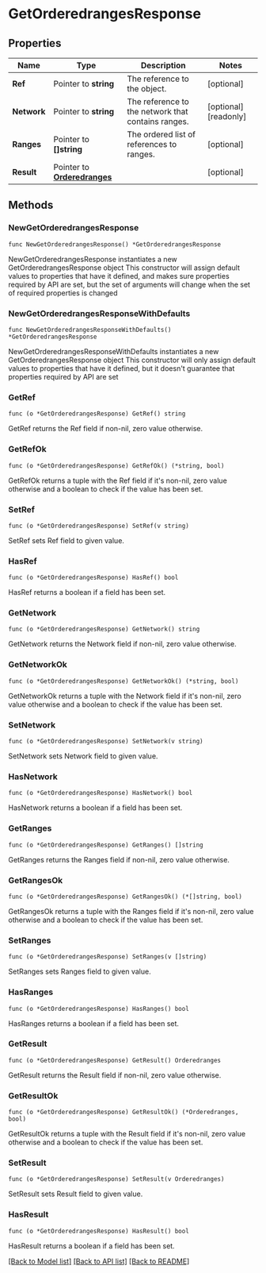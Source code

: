 # GetOrderedrangesResponse

## Properties

Name | Type | Description | Notes
------------ | ------------- | ------------- | -------------
**Ref** | Pointer to **string** | The reference to the object. | [optional] 
**Network** | Pointer to **string** | The reference to the network that contains ranges. | [optional] [readonly] 
**Ranges** | Pointer to **[]string** | The ordered list of references to ranges. | [optional] 
**Result** | Pointer to [**Orderedranges**](Orderedranges.md) |  | [optional] 

## Methods

### NewGetOrderedrangesResponse

`func NewGetOrderedrangesResponse() *GetOrderedrangesResponse`

NewGetOrderedrangesResponse instantiates a new GetOrderedrangesResponse object
This constructor will assign default values to properties that have it defined,
and makes sure properties required by API are set, but the set of arguments
will change when the set of required properties is changed

### NewGetOrderedrangesResponseWithDefaults

`func NewGetOrderedrangesResponseWithDefaults() *GetOrderedrangesResponse`

NewGetOrderedrangesResponseWithDefaults instantiates a new GetOrderedrangesResponse object
This constructor will only assign default values to properties that have it defined,
but it doesn't guarantee that properties required by API are set

### GetRef

`func (o *GetOrderedrangesResponse) GetRef() string`

GetRef returns the Ref field if non-nil, zero value otherwise.

### GetRefOk

`func (o *GetOrderedrangesResponse) GetRefOk() (*string, bool)`

GetRefOk returns a tuple with the Ref field if it's non-nil, zero value otherwise
and a boolean to check if the value has been set.

### SetRef

`func (o *GetOrderedrangesResponse) SetRef(v string)`

SetRef sets Ref field to given value.

### HasRef

`func (o *GetOrderedrangesResponse) HasRef() bool`

HasRef returns a boolean if a field has been set.

### GetNetwork

`func (o *GetOrderedrangesResponse) GetNetwork() string`

GetNetwork returns the Network field if non-nil, zero value otherwise.

### GetNetworkOk

`func (o *GetOrderedrangesResponse) GetNetworkOk() (*string, bool)`

GetNetworkOk returns a tuple with the Network field if it's non-nil, zero value otherwise
and a boolean to check if the value has been set.

### SetNetwork

`func (o *GetOrderedrangesResponse) SetNetwork(v string)`

SetNetwork sets Network field to given value.

### HasNetwork

`func (o *GetOrderedrangesResponse) HasNetwork() bool`

HasNetwork returns a boolean if a field has been set.

### GetRanges

`func (o *GetOrderedrangesResponse) GetRanges() []string`

GetRanges returns the Ranges field if non-nil, zero value otherwise.

### GetRangesOk

`func (o *GetOrderedrangesResponse) GetRangesOk() (*[]string, bool)`

GetRangesOk returns a tuple with the Ranges field if it's non-nil, zero value otherwise
and a boolean to check if the value has been set.

### SetRanges

`func (o *GetOrderedrangesResponse) SetRanges(v []string)`

SetRanges sets Ranges field to given value.

### HasRanges

`func (o *GetOrderedrangesResponse) HasRanges() bool`

HasRanges returns a boolean if a field has been set.

### GetResult

`func (o *GetOrderedrangesResponse) GetResult() Orderedranges`

GetResult returns the Result field if non-nil, zero value otherwise.

### GetResultOk

`func (o *GetOrderedrangesResponse) GetResultOk() (*Orderedranges, bool)`

GetResultOk returns a tuple with the Result field if it's non-nil, zero value otherwise
and a boolean to check if the value has been set.

### SetResult

`func (o *GetOrderedrangesResponse) SetResult(v Orderedranges)`

SetResult sets Result field to given value.

### HasResult

`func (o *GetOrderedrangesResponse) HasResult() bool`

HasResult returns a boolean if a field has been set.


[[Back to Model list]](../README.md#documentation-for-models) [[Back to API list]](../README.md#documentation-for-api-endpoints) [[Back to README]](../README.md)


